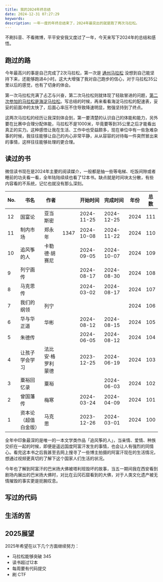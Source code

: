 ```yaml
---
title: 我的2024年终总结
date: 2024-12-31 07:27:29
keywords:
description: 一年一度的年终总结来了，2024年最突出的就是跑了两次马拉松。
---
```


不刷抖音、不看微博，平平安安我又度过了一年，今天来写下2024年的总结和感悟。



## 跑过的路
今年最高兴的事是自己完成了2次马拉松，第一次是 [通州马拉松](https://mp.weixin.qq.com/s/nrrgbwgj4eMJWwSsWRKdjQ) 没想到自己能坚持下来，还能够跑进4小时。这大大增强了我对自己跑步的信心，对于马拉松35公里以后的感觉，也有了切身的体会。

第一次马拉松充满了忐忑与兴奋，第二次马拉松则就体现了轻敌冒进的问题，[第二次参加的马拉松是海淀马拉松](https://mp.weixin.qq.com/s/iP2Wmv6UAQ4EF55bYc6sCw)。写总结的时候，再来看看海淀马拉松的配速表，妥妥的前面冲的太快了，后面心率压不住导致降速明显，勉强坚持到了终点。

这两次马拉松的经历让我深刻体会到，第一要清楚的认识自己的体能和能力，另外要在比赛中合理分配体能，马拉松不是1000米，毕竟要等到35公里之后才能看出真正的实力。这种感悟让我在生活、工作中也受益颇多，现在单位中有一些急难杂事的时候，我往往能够让自己的内心非常平静，从从容容的对待每一件突然冒出来的事情，这样往往能够处理的更合理。

## 读过的书

微信读书现在是2024年主要的阅读媒介，一般都是抽一些等电梯、吃饭间隙或者睡前的功夫看一看，全年陆陆续续也看了12本书。缺点就是时间块太分散，有些内容看的不系统，记忆也就没有那么深刻。

| No.   | 书名               | 作者          |      | 开始时间 | 完成时间 | 年份 | 总数  |
| ---- | -------------------- | ----------------- | ---- | ---------- | ---------- | ---- | ---- |
| 12   | 国富论               | 亚当斯密          |      | 2024-11-25 | 2024-12-25 | 2024 | 111  |
| 11   | 制内市场             | 郑永年            | 1347 | 2024-10-08 | 2024-11-22 | 2024 | 110  |
| 10   | 追风筝的人           | 卡勒德·胡赛尼     |      | 2024-09-05 | 2024-10-07 | 2024 | 109  |
| 9    | 列宁画传             |                   |      | 2024-08-17 | 2024-08-30 | 2024 | 108  |
| 8    | 马克思传             |                   |      | 2024-03-02 | 2024-08-17 | 2024 | 107  |
| 7    | 我们的纲领           | 列宁              |      |            |            | 2024 | 106  |
| 6    | 华与华正道           | 华彬              |      | 2024-08-12 | 2024-08-15 | 2024 | 105  |
| 5    | 朱德传               |                   |      | 2024-06-05 | 2024-08-12 | 2024 | 104  |
| 4    | 让孩子学会学习       | 法比安·格罗利蒙德 |      | 2023-12-25 | 2024-06-19 | 2024 | 103  |
| 3    | 粟裕回忆录           | 粟裕              |      |            | 2024-06-03 | 2024 | 102  |
| 2    | 曾国藩传             | 梅寒              |      | 2024-03-24 | 2024-04-09 | 2024 | 101  |
| 1    | 资本论（超值白金版） | 马克思            |      | 2023-12-26 | 2024-03-01 | 2024 | 100  |

全年中印象最深的是唯一的一本文学类作品「追风筝的人」，当亲情、爱情、种族交织在一起的时候，即便是遥远国度阿富汗发生的事情，也会让人有强烈的同情心。看完这本书之后我甚至去网上搜寻了一些博主拍摄的阿富汗现在的生活情况，想通过视频更真切的了解下这个国家人们生活的状况。

今年也了解到阿富汗的巴米扬大佛被塔利班毁坏的故事，当五一期间我在西安看到剧场内展出的巴米扬大佛时，对比在云冈石窟看到的大佛，对于人类文化遗产被无情摧毁的事实更是扼腕叹息。

## 写过的代码

## 生活的苦



## 2025展望

2025年希望在以下几个方面继续努力：
* 马拉松能够突破 345
* 读书超过12本
* 每周要有代码提交
* 刷 CTF 